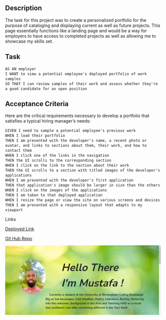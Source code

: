 ## Description

The task for this project was to create a personalized portfolio for the purpose of cataloging and displaying current as well as future projects. This page essentially functions like a landing page and would be a way for employers to have access to completed projects as well as allowing me to showcase my skills set.


## Task

```
AS AN employer
I WANT to view a potential employee's deployed portfolio of work samples
SO THAT I can review samples of their work and assess whether they're a good candidate for an open position
```


## Acceptance Criteria

Here are the critical requirements necessary to develop a portfolio that satisfies a typical hiring manager’s needs:

```
GIVEN I need to sample a potential employee's previous work
WHEN I load their portfolio
THEN I am presented with the developer's name, a recent photo or avatar, and links to sections about them, their work, and how to contact them
WHEN I click one of the links in the navigation
THEN the UI scrolls to the corresponding section
WHEN I click on the link to the section about their work
THEN the UI scrolls to a section with titled images of the developer's applications
WHEN I am presented with the developer's first application
THEN that application's image should be larger in size than the others
WHEN I click on the images of the applications
THEN I am taken to that deployed application
WHEN I resize the page or view the site on various screens and devices
THEN I am presented with a responsive layout that adapts to my viewport
```

Links


[Deployed Link](https://mus-ali1.github.io/Advanced-CSS-Profile/)

[Git Hub Repo](https://github.com/mus-ali1/Advanced-CSS-Profile)

![website image](./assets/Images/landing-page.png)